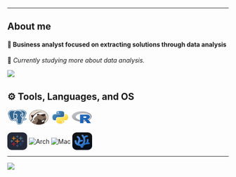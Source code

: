 ---

## About me
#### 🎯 Business analyst focused on extracting solutions through data analysis

🌱 *Currently studying more about data analysis.*  

<div>
    <a href="https://www.linkedin.com/in/zibiaribeiro" target="_blank">
        <img loading="lazy" src="https://img.shields.io/badge/-LinkedIn-black?style=for-the-badge&logo=linkedin&logoColor=blue">
    </a>   
</div>

## ⚙️ Tools, Languages, and OS
<div style="display: inline_block">  
<img align="center" alt="PostgreSQL" height="35" width="45" src="https://github.com/devicons/devicon/blob/master/icons/postgresql/postgresql-plain.svg"> 
<img align="center" alt="DBeaver" height="35" width="45" src="https://github.com/devicons/devicon/blob/master/icons/dbeaver/dbeaver-original.svg">
<img align="center" alt="Python" height="35" width="45" src="https://github.com/devicons/devicon/blob/master/icons/python/python-original.svg">
<img align="center" alt="R" height="35" width="45" src="https://github.com/devicons/devicon/blob/master/icons/r/r-original.svg">
<br>
<br>
   
<img align="center" alt="Tableau" height="40" width="45" src="https://github.com/LelouchFR/skill-icons/blob/main/assets/tableau-auto.svg">
<img align="center" alt="Arch" height="40" width="45" src="https://github.com/tandpfun/skill-icons/blob/main/icons/Arch-Dark.svg">
<img align="center" alt="Mac" height="40" width="45" src="https://github.com/tandpfun/skill-icons/blob/main/icons/Apple-Dark.svg">
<img align="center" alt="VScodium" height="40" width="45" src="https://github.com/tandpfun/skill-icons/blob/main/icons/VSCodium-Dark.svg">
</div>

  ---

<div style="display: inline_block">  
<img height="170em" src="http://github-profile-summary-cards.vercel.app/api/cards/profile-details?username=zibia-cunha&theme=nord_dark"/> 

